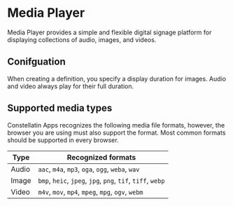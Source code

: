 # Media Player

Media Player provides a simple and flexible digital signage platform for displaying collections of audio, images, and videos.

## Conifguation
When creating a definition, you specify a display duration for images. Audio and video always play for their full duration.

## Supported media types
Constellatin Apps recognizes the following media file formats, however, the browser you are using must also support the format. Most common formats should be supported in every browser.

| Type | Recognized formats |
| ---- | ------------------ |
| Audio | `aac`, `m4a`, `mp3`, `oga`, `ogg`, `weba`, `wav` |
| Image | `bmp`, `heic`, `jpeg`, `jpg`, `png`, `tif`, `tiff`,  `webp` |
| Video | `m4v`, `mov`, `mp4`, `mpeg`,    `mpg`,  `ogv`, `webm` |